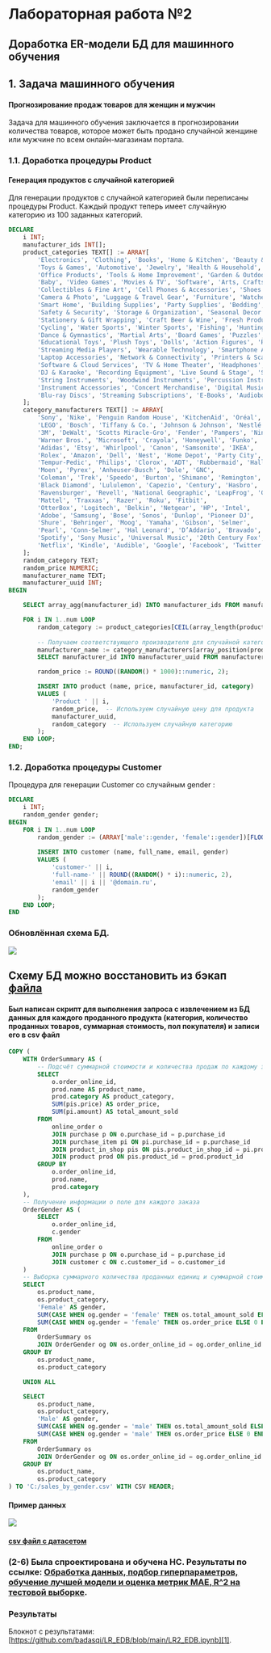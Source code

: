 # Лабораторная работа №2
## Доработка ER-модели БД для машинного обучения

## 1. Задача машинного обучения
#### Прогнозирование продаж товаров для женщин и мужчин
Задача для машинного обучения заключается в прогнозировании количества товаров, которое может быть продано случайной женщине или мужчине по всем онлайн-магазинам портала.

### 1.1. Доработка процедуры Product
#### Генерация продуктов с случайной категорией
Для генерации продуктов с случайной категорией были переписаны процедуры Product. Каждый продукт теперь имеет случайную категорию из 100 заданных категорий.
```sql
DECLARE
    i INT;
    manufacturer_ids INT[];
    product_categories TEXT[] := ARRAY[
        'Electronics', 'Clothing', 'Books', 'Home & Kitchen', 'Beauty & Personal Care', 'Sports & Outdoors', 
        'Toys & Games', 'Automotive', 'Jewelry', 'Health & Household', 'Grocery & Gourmet Food', 'Pet Supplies', 
        'Office Products', 'Tools & Home Improvement', 'Garden & Outdoor', 'Musical Instruments', 
        'Baby', 'Video Games', 'Movies & TV', 'Software', 'Arts, Crafts & Sewing', 'Industrial & Scientific', 
        'Collectibles & Fine Art', 'Cell Phones & Accessories', 'Shoes', 'Handmade Products', 'Appliances', 
        'Camera & Photo', 'Luggage & Travel Gear', 'Furniture', 'Watches', 'Gift Cards', 'Computers', 
        'Smart Home', 'Building Supplies', 'Party Supplies', 'Bedding', 'Lighting', 'Cleaning Supplies', 
        'Safety & Security', 'Storage & Organization', 'Seasonal Decor', 'Bathroom Accessories', 'Kitchen & Dining', 
        'Stationery & Gift Wrapping', 'Craft Beer & Wine', 'Fresh Produce', 'Fitness & Nutrition', 'Camping & Hiking', 
        'Cycling', 'Water Sports', 'Winter Sports', 'Fishing', 'Hunting & Shooting', 'Climbing', 'Yoga', 
        'Dance & Gymnastics', 'Martial Arts', 'Board Games', 'Puzzles', 'Model Building', 'Science Kits', 
        'Educational Toys', 'Plush Toys', 'Dolls', 'Action Figures', 'Remote Control Toys', 'Video Game Accessories', 
        'Streaming Media Players', 'Wearable Technology', 'Smartphone Accessories', 'Tablet Accessories', 
        'Laptop Accessories', 'Network & Connectivity', 'Printers & Scanners', 'Computer Components', 
        'Software & Cloud Services', 'TV & Home Theater', 'Headphones', 'Speakers', 'Musical Accessories', 
        'DJ & Karaoke', 'Recording Equipment', 'Live Sound & Stage', 'Synthesizers', 'Brass Instruments', 
        'String Instruments', 'Woodwind Instruments', 'Percussion Instruments', 'Band & Orchestra', 'Sheet Music', 
        'Instrument Accessories', 'Concert Merchandise', 'Digital Music', 'Vinyl Records', 'CDs & DVDs', 
        'Blu-ray Discs', 'Streaming Subscriptions', 'E-Books', 'Audiobooks'
    ];
    category_manufacturers TEXT[] := ARRAY[
        'Sony', 'Nike', 'Penguin Random House', 'KitchenAid', 'Oréal', 'Adidas', 
        'LEGO', 'Bosch', 'Tiffany & Co.', 'Johnson & Johnson', 'Nestlé', 'Purina', 
        '3M', 'DeWalt', 'Scotts Miracle-Gro', 'Fender', 'Pampers', 'Nintendo', 
        'Warner Bros.', 'Microsoft', 'Crayola', 'Honeywell', 'Funko', 'Apple', 
        'Adidas', 'Etsy', 'Whirlpool', 'Canon', 'Samsonite', 'IKEA', 
        'Rolex', 'Amazon', 'Dell', 'Nest', 'Home Depot', 'Party City', 
        'Tempur-Pedic', 'Philips', 'Clorox', 'ADT', 'Rubbermaid', 'Hallmark', 
        'Moen', 'Pyrex', 'Anheuser-Busch', 'Dole', 'GNC', 
        'Coleman', 'Trek', 'Speedo', 'Burton', 'Shimano', 'Remington', 
        'Black Diamond', 'Lululemon', 'Capezio', 'Century', 'Hasbro', 
        'Ravensburger', 'Revell', 'National Geographic', 'LeapFrog', 'Gund', 
        'Mattel', 'Traxxas', 'Razer', 'Roku', 'Fitbit', 
        'OtterBox', 'Logitech', 'Belkin', 'Netgear', 'HP', 'Intel', 
        'Adobe', 'Samsung', 'Bose', 'Sonos', 'Dunlop', 'Pioneer DJ', 
        'Shure', 'Behringer', 'Moog', 'Yamaha', 'Gibson', 'Selmer', 
        'Pearl', 'Conn-Selmer', 'Hal Leonard', 'D’Addario', 'Bravado', 
        'Spotify', 'Sony Music', 'Universal Music', '20th Century Fox', 
        'Netflix', 'Kindle', 'Audible', 'Google', 'Facebook', 'Twitter', 'Tesla'
    ];
    random_category TEXT;
    random_price NUMERIC;
    manufacturer_name TEXT;
    manufacturer_uuid INT;
BEGIN

    SELECT array_agg(manufacturer_id) INTO manufacturer_ids FROM manufacturer;

    FOR i IN 1..num LOOP
        random_category := product_categories[CEIL(array_length(product_categories, 1) * random())::INT];
        
        -- Получаем соответствующего производителя для случайной категории
        manufacturer_name := category_manufacturers[array_position(product_categories, random_category)];
        SELECT manufacturer_id INTO manufacturer_uuid FROM manufacturer WHERE name = manufacturer_name;

        random_price := ROUND((RANDOM() * 1000)::numeric, 2);

        INSERT INTO product (name, price, manufacturer_id, category)
        VALUES (
            'Product ' || i,
            random_price,  -- Используем случайную цену для продукта
            manufacturer_uuid,
            random_category  -- Используем случайную категорию
        );
    END LOOP;
END;

```
### 1.2. Доработка процедуры Customer
Процедура для генерации Customer со случайным gender : 
```sql
DECLARE
    i INT;
    random_gender gender;
BEGIN
    FOR i IN 1..num LOOP
        random_gender := (ARRAY['male'::gender, 'female'::gender])[FLOOR(RANDOM() * 2 + 1)];
        
        INSERT INTO customer (name, full_name, email, gender)
        VALUES (
            'customer-' || i,
            'full-name-' || ROUND((RANDOM() * i)::numeric, 2), 
            'email' || i || '@domain.ru',
            random_gender
        );
    END LOOP;
END
```
### Обновлённая схема БД.
![](https://github.com/badasqi/LR_EDB/blob/main/LR2/img/LR2_EDB_ER.png)

## Схему БД можно восстановить из бэкап [файла](https://github.com/badasqi/LR_EDB/blob/main/LR2/img/edb_backup_lr2.sql)

#### Был написан скрипт для выполнения запроса с извлечением из БД данных для каждого проданного продукта (категория, количество проданных товаров, суммарная стоимость, пол покупателя) и записи его в csv файл
```sql
COPY (
    WITH OrderSummary AS (
        -- Подсчёт суммарной стоимости и количества продаж по каждому заказу
        SELECT
            o.order_online_id,
            prod.name AS product_name,
            prod.category AS product_category,
            SUM(pis.price) AS order_price,
            SUM(pi.amount) AS total_amount_sold
        FROM
            online_order o
            JOIN purchase p ON o.purchase_id = p.purchase_id
            JOIN purchase_item pi ON pi.purchase_id = p.purchase_id
            JOIN product_in_shop pis ON pis.product_in_shop_id = pi.product_in_shop_id
            JOIN product prod ON pis.product_id = prod.product_id
        GROUP BY
            o.order_online_id,
            prod.name,
            prod.category
    ),
    -- Получение информации о поле для каждого заказа
    OrderGender AS (
        SELECT
            o.order_online_id,
            c.gender
        FROM
            online_order o
            JOIN purchase p ON o.purchase_id = p.purchase_id
            JOIN customer c ON c.customer_id = o.customer_id
    )
    -- Выборка суммарного количества проданных единиц и суммарной стоимости товара для каждого пола
    SELECT
        os.product_name,
        os.product_category,
        'Female' AS gender,
        SUM(CASE WHEN og.gender = 'female' THEN os.total_amount_sold ELSE 0 END) AS amount_sold,
        SUM(CASE WHEN og.gender = 'female' THEN os.order_price ELSE 0 END) AS total_price
    FROM
        OrderSummary os
        JOIN OrderGender og ON os.order_online_id = og.order_online_id
    GROUP BY
        os.product_name,
        os.product_category

    UNION ALL

    SELECT
        os.product_name,
        os.product_category,
        'Male' AS gender,
        SUM(CASE WHEN og.gender = 'male' THEN os.total_amount_sold ELSE 0 END) AS amount_sold,
        SUM(CASE WHEN og.gender = 'male' THEN os.order_price ELSE 0 END) AS total_price
    FROM
        OrderSummary os
        JOIN OrderGender og ON os.order_online_id = og.order_online_id
    GROUP BY
        os.product_name,
        os.product_category
) TO 'C:/sales_by_gender.csv' WITH CSV HEADER;
```
#### Пример данных
![](https://github.com/badasqi/LR_EDB/blob/main/LR2/img/dataset.png)
#### [csv файл с датасетом](https://drive.google.com/file/d/1sAohe3Cr0kD-05ClAgMkIShu9OBDZE9I/view?usp=sharing)
### (2-6) Была спроектирована и обучена НС. Результаты по ссылке: [Обработка данных, подбор гиперпараметров, обучение лучшей модели и оценка метрик MAE, R^2 на тестовой выборке](https://github.com/badasqi/LR_EDB/blob/main/LR2_EDB.ipynb).
### Результаты
Блокнот с результатами: [https://github.com/badasqi/LR_EDB/blob/main/LR2_EDB.ipynb][1].

[1]: https://github.com/badasqi/LR_EDB/blob/main/LR2_EDB.ipynb

